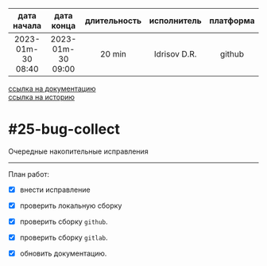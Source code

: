 |    дата начала    |    дата конца     | длительность | исполнитель  | платформа |
|:-----------------:|:-----------------:|:------------:|:------------:|:---------:|
| 2023-01m-30 08:40 | 2023-01m-30 09:00 |    20 min    | Idrisov D.R. |  github   |

[ссылка на документацию](../docs.md)  
[ссылка на историю](../history.md#-v005-doc)  

#25-bug-collect
===============
Очередные накопительные исправления  

--------------------------------------------------------------------------------

План работ:  
  - [x] внести исправление
  - [x] проверить локальную сборку
  - [x] проверить сборку `github`.  
  - [x] проверить сборку `gitlab`.  
  - [x] обновить документацию.  



